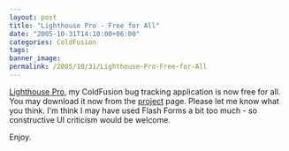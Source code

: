 ```yaml
---
layout: post
title: "Lighthouse Pro - Free for All"
date: "2005-10-31T14:10:00+06:00"
categories: ColdFusion 
tags: 
banner_image: 
permalink: /2005/10/31/Lighthouse-Pro-Free-for-All
---
```


<a href="http://lighthousepro.riaforge.org">Lighthouse Pro</a>, my ColdFusion bug tracking application is now free for all. You may download it now from the <a href="http://lighthousepro.riaforge.org">project</a> page. Please let me know what you think. I'm think I may have used Flash Forms a bit too much - so constructive UI criticism would be welcome.

Enjoy.